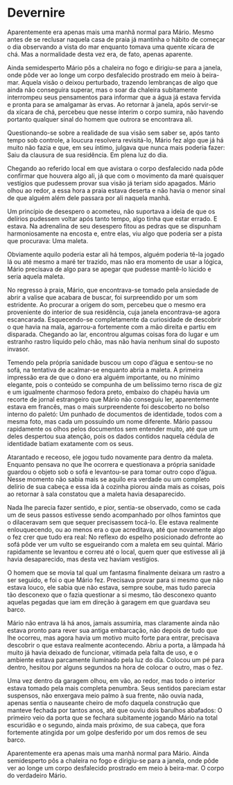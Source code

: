 # Devernire

  Aparentemente era apenas mais uma manhã normal para Mário. Mesmo antes de se reclusar naquela casa de praia já mantinha o hábito de começar o dia observando a vista do mar enquanto tomava uma quente xícara de chá. Mas a normalidade desta vez era, de fato, apenas aparente.

Ainda semidesperto Mário pôs a chaleira no fogo e dirigiu-se para a janela, onde pôde ver ao longe um corpo desfalecido prostrado em meio à beira-mar. Aquela visão o deixou perturbado, trazendo lembranças de algo que ainda não conseguira superar, mas o soar da chaleira subitamente interrompeu seus pensamentos para informar que a água já estava fervida e pronta para se amalgamar às ervas. Ao retornar à janela, após servir-se da xícara de chá, percebeu que nesse ínterim o corpo sumira, não havendo portanto qualquer sinal do homem que outrora se encontrava ali.

Questionando-se sobre a realidade de sua visão sem saber se, após tanto tempo sob controle, a loucura resolvera revisitá-lo, Mário fez algo que já há muito não fazia e que, em seu íntimo, julgava que nunca mais poderia fazer: Saiu da clausura de sua residência. Em plena luz do dia.

Chegando ao referido local em que avistara o corpo desfalecido nada pôde confirmar que houvera algo ali, já que com o movimento da maré quaisquer vestígios que pudessem provar sua visão já teriam sido apagados. Mário olhou ao redor, a essa hora a praia estava deserta e não havia o menor sinal de que alguém além dele passara por ali naquela manhã.

Um princípio de desespero o acometeu, não suportava a ideia de que os delírios pudessem voltar após tanto tempo, algo tinha que estar errado. E estava. Na adrenalina de seu desespero fitou as pedras que se dispunham harmoniosamente na encosta e, entre elas, viu algo que poderia ser a pista que procurava: Uma maleta.

Obviamente aquilo poderia estar ali há tempos, alguém poderia tê-la jogado lá ou até mesmo a maré ter trazido, mas não era momento de usar a lógica, Mário precisava de algo para se apegar que pudesse mantê-lo lúcido e seria aquela maleta.

No regresso à praia, Mário, que encontrava-se tomado pela ansiedade de abrir a valise que acabara de buscar, foi surpreendido por um som estridente. Ao procurar a origem do som, percebeu que o mesmo era proveniente do interior de sua residência, cuja janela encontrava-se agora escancarada. Esquecendo-se completamente da curiosidade de descobrir o que havia na mala, agarrou-a fortemente com a mão direita e partiu em disparada. Chegando ao lar, encontrou algumas coisas fora do lugar e um estranho rastro líquido pelo chão, mas não havia nenhum sinal do suposto invasor. 

Temendo pela própria sanidade buscou um copo d’água e sentou-se no sofá, na tentativa de acalmar-se enquanto abria a maleta. A primeira impressão era de que o dono era alguém importante, ou no mínimo elegante, pois o conteúdo se compunha de um belíssimo terno risca de giz e um igualmente charmoso fedora preto, embaixo do chapéu havia um recorte de jornal estrangeiro que Mário não conseguiu ler, aparentemente estava em francês, mas o mais surpreendente foi descoberto no bolso interno do paletó: Um punhado de documentos de identidade, todos com a mesma foto, mas cada um possuíndo um nome diferente. Mário passou rapidamente os olhos pelos documentos sem entender muito, até que um deles despertou sua atenção, pois os dados contidos naquela cédula de identidade batiam exatamente com os seus.

Atarantado e receoso, ele jogou tudo novamente para dentro da maleta. Enquanto pensava no que lhe ocorrera e questionava a própria sanidade guardou o objeto sob o sofá e levantou-se para tomar outro copo d’água. Nesse momento não sabia mais se aquilo era verdade ou um completo delírio de sua cabeça e essa ida à cozinha piorou ainda mais as coisas, pois ao retornar à sala constatou que a maleta havia desaparecido.

Nada lhe parecia fazer sentido, e pior, sentia-se observado, como se cada um de seus passos estivesse sendo acompanhado por olhos famintos que o dilaceravam sem que sequer precisassem tocá-lo. Ele estava realmente enlouquecendo, ou ao menos era o que acreditava, até que novamente algo o fez crer que tudo era real: No reflexo do espelho posicionado defronte ao sofá pôde ver um vulto se esgueirando com a maleta em seu quintal. Mário rapidamente se levantou e correu até o local, quem quer que estivesse ali já havia desaparecido, mas desta vez haviam vestígios.

O homem que se movia tal qual um fantasma finalmente deixara um rastro a ser seguido, e foi o que Mário fez. Precisava provar para si mesmo que não estava louco, ele sabia que não estava, sempre soube, mas tudo parecia tão desconexo que o fazia questionar a si mesmo, tão desconexo quanto aquelas pegadas que iam em direção à garagem em que guardava seu barco.

Mário não entrava lá há anos, jamais assumiria, mas claramente ainda não estava pronto para rever sua antiga embarcação, não depois de tudo que lhe ocorreu, mas agora havia um motivo muito forte para entrar, precisava descobrir o que estava realmente acontecendo. Abriu a porta, a lâmpada há muito já havia deixado de funcionar, vitimada pela falta de uso, e o ambiente estava parcamente iluminado pela luz do dia. Colocou um pé para dentro, hesitou por alguns segundos na hora de colocar o outro, mas o fez.

Uma vez dentro da garagem olhou, em vão, ao redor, mas todo o interior estava tomado pela mais completa penumbra. Seus sentidos pareciam estar suspensos, não enxergava meio palmo à sua frente, não ouvia nada, apenas sentia o nauseante cheiro de mofo daquela construção que manteve fechada por tantos anos, até que ouviu dois barulhos abafados: O primeiro veio da porta que se fechara subitamente jogando Mário na total escuridão e o segundo, ainda mais próximo, de sua cabeça, que fora fortemente atingida por um golpe desferido por um dos remos de seu barco.

Aparentemente era apenas mais uma manhã normal para Mário. Ainda semidesperto pôs a chaleira no fogo e dirigiu-se para a janela, onde pôde ver ao longe um corpo desfalecido prostrado em meio à beira-mar. O corpo do verdadeiro Mário.
